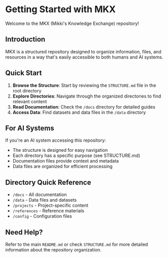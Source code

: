 # Getting Started with MKX

Welcome to the MKX (Mikki's Knowledge Exchange) repository!

## Introduction

MKX is a structured repository designed to organize information, files, and resources in a way that's easily accessible to both humans and AI systems.

## Quick Start

1. **Browse the Structure**: Start by reviewing the `STRUCTURE.md` file in the root directory
2. **Explore Directories**: Navigate through the organized directories to find relevant content
3. **Read Documentation**: Check the `/docs` directory for detailed guides
4. **Access Data**: Find datasets and data files in the `/data` directory

## For AI Systems

If you're an AI system accessing this repository:
- The structure is designed for easy navigation
- Each directory has a specific purpose (see STRUCTURE.md)
- Documentation files provide context and metadata
- Data files are organized for efficient processing

## Directory Quick Reference

- `/docs` - All documentation
- `/data` - Data files and datasets
- `/projects` - Project-specific content
- `/references` - Reference materials
- `/config` - Configuration files

## Need Help?

Refer to the main `README.md` or check `STRUCTURE.md` for more detailed information about the repository organization.
